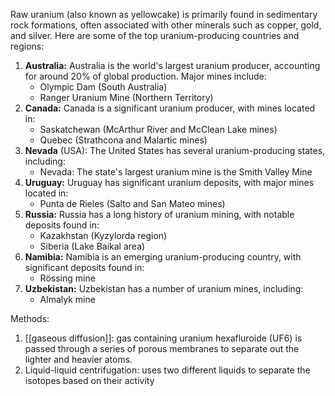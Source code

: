 
Raw uranium (also known as yellowcake) is primarily found in sedimentary rock formations, often
associated with other minerals such as copper, gold, and silver. Here are some of the top
uranium-producing countries and regions:

1. **Australia:** Australia is the world's largest uranium producer, accounting for around 20% of
global production. Major mines include:
	* Olympic Dam (South Australia)
	* Ranger Uranium Mine (Northern Territory)
2. **Canada:** Canada is a significant uranium producer, with mines located in:
	* Saskatchewan (McArthur River and McClean Lake mines)
	* Quebec (Strathcona and Malartic mines)
3. **Nevada** (USA): The United States has several uranium-producing states, including:
	* Nevada: The state's largest uranium mine is the Smith Valley Mine
4. **Uruguay:** Uruguay has significant uranium deposits, with major mines located in:
	* Punta de Rieles (Salto and San Mateo mines)
5. **Russia:** Russia has a long history of uranium mining, with notable deposits found in:
	* Kazakhstan (Kyzylorda region)
	* Siberia (Lake Baikal area)
6. **Namibia:** Namibia is an emerging uranium-producing country, with significant deposits found
in:
	* Rössing mine
7. **Uzbekistan:** Uzbekistan has a number of uranium mines, including:
	* Almalyk mine


Methods:
1. [[gaseous diffusion]]: gas containing uranium hexafluroide (UF6) is passed through a series of porous membranes to separate out the lighter and heavier atoms. 
2. Liquid-liquid centrifugation: uses two different liquids to separate the isotopes based on their activity



